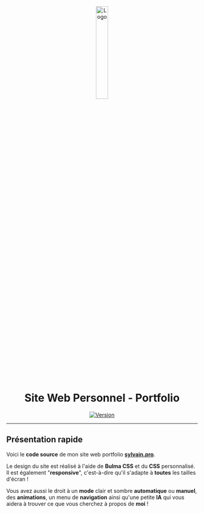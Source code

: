 <div align="center">
  <a href="https://sylvain.pro"><img src="https://sylvain.pro/assets/images/logo.png" alt="Logo" width="25%" height="auto"/></a>

  # Site Web Personnel - Portfolio
  [![Version](https://custom-icon-badges.demolab.com/badge/Version%20:-v2.5.3-6479ee?logo=sylvain&labelColor=23272A)](https://github.com/20syldev/portfolio/releases/latest)
</div>

---

## Présentation rapide
Voici le **code source** de mon site web portfolio **[sylvain.pro](https://sylvain.pro)**.  

Le design du site est réalisé à l'aide de **Bulma CSS** et du **CSS** personnalisé. Il est également "**responsive**", c'est-à-dire qu'il s'adapte à **toutes** les tailles d'écran !

Vous avez aussi le droit à un **mode** clair et sombre **automatique** ou **manuel**, des **animations**, un menu de **navigation** ainsi qu'une petite **IA** qui vous aidera à trouver ce que vous cherchez à propos de **moi** !